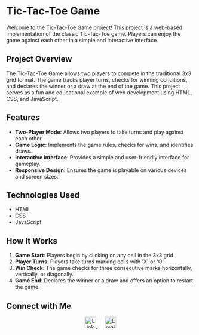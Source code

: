 # Tic-Tac-Toe Game

Welcome to the Tic-Tac-Toe Game project! This project is a web-based implementation of the classic Tic-Tac-Toe game. Players can enjoy the game against each other in a simple and interactive interface.

## Project Overview

The Tic-Tac-Toe Game allows two players to compete in the traditional 3x3 grid format. The game tracks player turns, checks for winning conditions, and declares the winner or a draw at the end of the game. This project serves as a fun and educational example of web development using HTML, CSS, and JavaScript.

## Features

- **Two-Player Mode**: Allows two players to take turns and play against each other.
- **Game Logic**: Implements the game rules, checks for wins, and identifies draws.
- **Interactive Interface**: Provides a simple and user-friendly interface for gameplay.
- **Responsive Design**: Ensures the game is playable on various devices and screen sizes.

## Technologies Used

- HTML
- CSS
- JavaScript

## How It Works

1. **Game Start**: Players begin by clicking on any cell in the 3x3 grid.
2. **Player Turns**: Players take turns marking cells with 'X' or 'O'.
3. **Win Check**: The game checks for three consecutive marks horizontally, vertically, or diagonally.
4. **Game End**: Declares the winner or a draw and offers an option to restart the game.

## Connect with Me

<p align="center">
  <a href="https://www.linkedin.com/in/abhigna-narra-05873b231/" target="_blank">
    <img height="30" src="https://img.shields.io/badge/LinkedIn-0077B5?style=for-the-badge&logo=linkedin&logoColor=white" alt="LinkedIn">
  </a>
  &nbsp;&nbsp;&nbsp;&nbsp;
  <a href="mailto:narraabhigna@gmail.com" target="_blank">
    <img height="30" src="https://img.shields.io/badge/Email-D14836?style=for-the-badge&logo=gmail&logoColor=white" alt="Email">
  </a>
</p>
